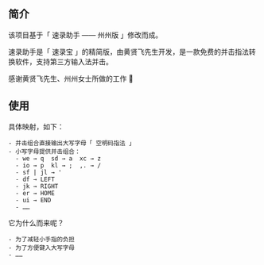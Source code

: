 ## 简介

该项目基于「 速录助手 —— 州州版 」修改而成。

速录助手是「 速录宝 」的精简版，由黄贤飞先生开发，是一款免费的并击指法转换软件，支持第三方输入法并击。

感谢黄贤飞先生、州州女士所做的工作 🎉 

## 使用

具体映射，如下：

```
- 并击组合直接输出大写字母「 空明码指法 」
- 小写字母提供并击组合：
  - we → q  sd → a  xc → z
  - io → p  kl → ;  ,. → /
  - sf | jl → '
  - df → LEFT
  - jk → RIGHT
  - er → HOME
  - ui → END
  - ……
```

它为什么而来呢？

```
- 为了减轻小手指的负担
- 为了方便键入大写字母
- ……
```
